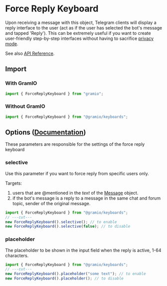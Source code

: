 # Force Reply Keyboard

Upon receiving a message with this object, Telegram clients will display a reply interface to the user (act as if the user has selected the bot's message and tapped 'Reply'). This can be extremely useful if you want to create user-friendly step-by-step interfaces without having to sacrifice [privacy mode](https://core.telegram.org/bots/features#privacy-mode).

See also [API Reference](https://tsdocs.dev/docs/@gramio/keyboards/classes/ForceReplyKeyboard.html).

## Import

### With GramIO

```ts twoslash
import { ForceReplyKeyboard } from "gramio";
```

### Without GramIO

```ts twoslash
import { ForceReplyKeyboard } from "@gramio/keyboards";
```

## Options ([Documentation](https://core.telegram.org/bots/api/#replykeyboardremove))

These parameters are responsible for the settings of the force reply keyboard

### selective

Use this parameter if you want to force reply from specific users only.

Targets:

1. users that are \@mentioned in the _text_ of the [Message](https://core.telegram.org/bots/api/#message) object.
2. if the bot's message is a reply to a message in the same chat and forum topic, sender of the original message.

```ts twoslash
import { ForceReplyKeyboard } from "@gramio/keyboards";
// ---cut---
new ForceReplyKeyboard().selective(); // to enable
new ForceReplyKeyboard().selective(false); // to disable
```

### placeholder

The placeholder to be shown in the input field when the reply is active, 1-64 characters.

```ts twoslash
import { ForceReplyKeyboard } from "@gramio/keyboards";
// ---cut---
new ForceReplyKeyboard().placeholder("some text"); // to enable
new ForceReplyKeyboard().placeholder(); // to disable
```
